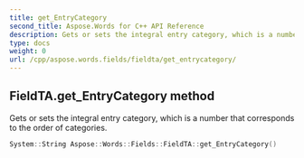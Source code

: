 ```yaml
---
title: get_EntryCategory
second_title: Aspose.Words for C++ API Reference
description: Gets or sets the integral entry category, which is a number that corresponds to the order of categories. 
type: docs
weight: 0
url: /cpp/aspose.words.fields/fieldta/get_entrycategory/
---
```

## FieldTA.get_EntryCategory method


Gets or sets the integral entry category, which is a number that corresponds to the order of categories.

```cpp
System::String Aspose::Words::Fields::FieldTA::get_EntryCategory()
```

